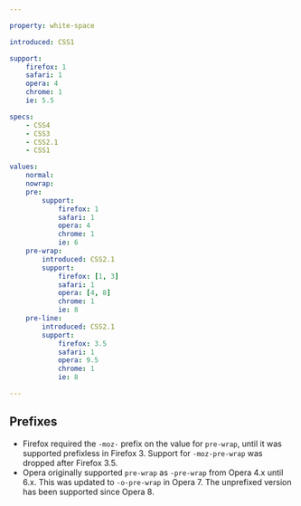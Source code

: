 ```yaml
---

property: white-space

introduced: CSS1

support:
    firefox: 1
    safari: 1
    opera: 4
    chrome: 1
    ie: 5.5

specs:
    - CSS4
    - CSS3
    - CSS2.1
    - CSS1

values:
    normal:
    nowrap:
    pre:
        support:
            firefox: 1
            safari: 1
            opera: 4
            chrome: 1
            ie: 6
    pre-wrap:
        introduced: CSS2.1
        support:
            firefox: [1, 3]
            safari: 1
            opera: [4, 8]
            chrome: 1
            ie: 8
    pre-line:
        introduced: CSS2.1
        support:
            firefox: 3.5
            safari: 1
            opera: 9.5
            chrome: 1
            ie: 8

---
```


## Prefixes

- Firefox required the `-moz-` prefix on the value for `pre-wrap`, until it was supported prefixless in Firefox 3. Support for `-moz-pre-wrap` was dropped after Firefox 3.5.
- Opera originally supported `pre-wrap` as `-pre-wrap` from Opera 4.x until 6.x. This was updated to `-o-pre-wrap` in Opera 7. The unprefixed version has been supported since Opera 8.